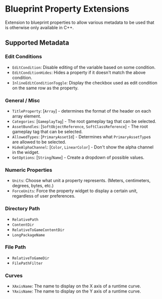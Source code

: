 # Blueprint Property Extensions
Extension to blueprint properties to allow various metadata to be used that is otherwise only available in C++.

## Supported Metadata
### Edit Conditions
* `EditCondition`: Disable editing of the variable based on some condition.
* `EditConditionHides`: Hides a property if it doesn't match the above condition.
* `InlineEditConditionToggle`: Display the checkbox used as edit condition on the same row as the property.

### General / Misc
* `TitleProperty`: [`Array`] - determines the format of the header on each array element.
* `Categories`: [`GameplayTag`] - The root gameplay tag that can be selected.
* `AssetBundles`: [`SoftObjectReference`, `SoftClassReference`] - The root gameplay tag that can be selected.
* `AllowedTypes`: [`PrimaryAssetId`] - Determines what `PrimaryAssetType`s are allowed to be selected.
* `HideAlphaChannel`:  [`Color`, `LinearColor`] - Don't show the alpha channel in the widget.
* `GetOptions`: [`String`/`Name`] - Create a dropdown of possible values.

### Numeric Properties
* `Units`: Choose what unit a property represents. (Meters, centimeters, degrees, bytes, etc.)
* `ForceUnits`: Force the property widget to display a certain unit, regardless of user preferences.

### Directory Path
* `RelativePath`
* `ContentDir`
* `RelativeToGameContentDir`
* `LongPackageName`

### File Path
* `RelativeToGameDir`
* `FilePathFilter`

### Curves
* `XAxisName`: The name to display on the X axis of a runtime curve.
* `YAxisName`: The name to display on the Y axis of a runtime curve.